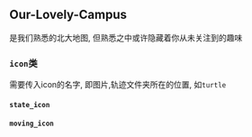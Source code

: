 ## Our-Lovely-Campus
是我们熟悉的北大地图, 但熟悉之中或许隐藏着你从未关注到的趣味

### `icon`类
需要传入icon的名字, 即图片,轨迹文件夹所在的位置, 如`turtle`
#### `state_icon`

#### `moving_icon`
